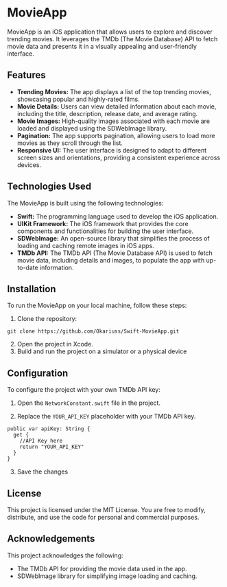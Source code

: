 # MovieApp

MovieApp is an iOS application that allows users to explore and discover trending movies. It leverages the TMDb (The Movie Database) API to fetch movie data and presents it in a visually appealing and user-friendly interface.

## Features

- **Trending Movies:** The app displays a list of the top trending movies, showcasing popular and highly-rated films.
- **Movie Details:** Users can view detailed information about each movie, including the title, description, release date, and average rating.
- **Movie Images:** High-quality images associated with each movie are loaded and displayed using the SDWebImage library.
- **Pagination:** The app supports pagination, allowing users to load more movies as they scroll through the list.
- **Responsive UI:** The user interface is designed to adapt to different screen sizes and orientations, providing a consistent experience across devices.

## Technologies Used

The MovieApp is built using the following technologies:

- **Swift:** The programming language used to develop the iOS application.
- **UIKit Framework:** The iOS framework that provides the core components and functionalities for building the user interface.
- **SDWebImage:** An open-source library that simplifies the process of loading and caching remote images in iOS apps.
- **TMDb API:** The TMDb API (The Movie Database API) is used to fetch movie data, including details and images, to populate the app with up-to-date information.

## Installation

To run the MovieApp on your local machine, follow these steps:

1. Clone the repository:
```
git clone https://github.com/Okariuss/Swift-MovieApp.git
``` 
2. Open the project in Xcode.
3. Build and run the project on a simulator or a physical device

## Configuration

To configure the project with your own TMDb API key:

1. Open the `NetworkConstant.swift` file in the project.

2. Replace the `YOUR_API_KEY` placeholder with your TMDb API key.
```
public var apiKey: String {
  get {
    //API Key here
    return "YOUR_API_KEY"
  }
}
```
   
3. Save the changes

## License

This project is licensed under the MIT License. You are free to modify, distribute, and use the code for personal and commercial purposes.

## Acknowledgements

This project acknowledges the following:

- The TMDb API for providing the movie data used in the app.
- SDWebImage library for simplifying image loading and caching.



